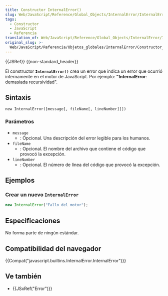 ```yaml
---
title: Constructor InternalError()
slug: Web/JavaScript/Reference/Global_Objects/InternalError/InternalError
tags:
  - Constructor
  - JavaScript
  - Referencia
translation_of: Web/JavaScript/Reference/Global_Objects/InternalError/InternalError
original_slug: >-
  Web/JavaScript/Referencia/Objetos_globales/InternalError/Constructor_InternalError
---
```


{{JSRef}} {{non-standard_header}}

El constructor **`InternalError()`** crea un error que indica un error que ocurrió internamente en el motor de JavaScript. Por ejemplo: **"InternalError**: demasiada recursividad".

## Sintaxis

```
new InternalError([message[, fileName[, lineNumber]]])
```

### Parámetros

- `message`
  - : Opcional. Una descripción del error legible para los humanos.
- `fileName`
  - : Opcional. El nombre del archivo que contiene el código que provocó la excepción.
- `lineNumber`
  - : Opcional. El número de línea del código que provocó la excepción.

## Ejemplos

### Crear un nuevo `InternalError`

```js
new InternalError("Fallo del motor");
```

## Especificaciones

No forma parte de ningún estándar.

## Compatibilidad del navegador

{{Compat("javascript.builtins.InternalError.InternalError")}}

## Ve también

- {{JSxRef("Error")}}
